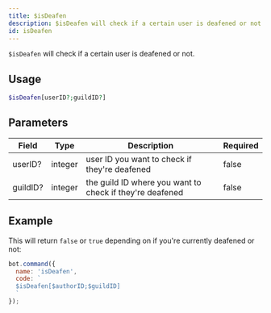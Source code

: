 ```yaml
---
title: $isDeafen 
description: $isDeafen will check if a certain user is deafened or not.
id: isDeafen
---
```


`$isDeafen` will check if a certain user is deafened or not.

## Usage

```php
$isDeafen[userID?;guildID?]
```

## Parameters 


| Field    | Type    | Description                                              | Required |
| -------- | ------- | -------------------------------------------------------- | -------- |
| userID?  | integer | user ID you want to check if they're deafened            | false       |
| guildID? | integer | the guild ID where you want to check if they're deafened | false       |


## Example

This will return `false` or `true` depending on if you're currently deafened or not:

```javascript
bot.command({
  name: 'isDeafen',
  code: `
  $isDeafen[$authorID;$guildID]
  `
});
```
